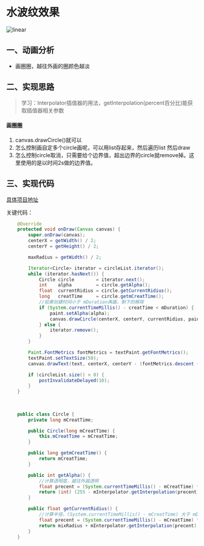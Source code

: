 # 水波纹效果
![linear](https://picabstract-preview-ftn.weiyun.com/ftn_pic_abs_v3/cc46587bcbff42dea0025d4f474de4509bf2cbfa1ffba4fdb6f1bc62797d16b6c117c95d878ec57bc21589e438fb97d4?pictype=scale&amp;from=30113&amp;version=3.3.3.3&amp;uin=1141502381&amp;fname=QQ20190130-164311-HD.gif&amp;size=750)
## 一、动画分析
-  画圈圈，越往外画的圈颜色越淡
## 二、实现思路
> 学习：Interpolator插值器的用法，getInterpolation(percent百分比)能获取插值器相关参数
#### 画圈圈
1. canvas.drawCircle()就可以
2. 怎么控制画自定多个circle画呢，可以用list存起来，然后遍历list 然后draw
3. 怎么控制circle取消，只需要给个边界值，超出边界的circle就remove掉。这里使用的是以时间2s做的边界值。

## 三、实现代码

[具体项目地址](https://github.com/IRVING18/RippleView)

关键代码：

```java
    @Override
    protected void onDraw(Canvas canvas) {
        super.onDraw(canvas);
        centerX = getWidth() / 2;
        centerY = getHeight() / 2;

        maxRadius = getWidth() / 2;

        Iterator<Circle> iterator = circleList.iterator();
        while (iterator.hasNext()) {
            Circle circle        = iterator.next();
            int    alpha         = circle.getAlpha();
            float  currentRidius = circle.getCurrentRidius();
            long   creatTime     = circle.getmCreatTime();
            //如果创建时间小于 mDuration再画，剩下的移除
            if (System.currentTimeMillis() - creatTime < mDuration) {
                paint.setAlpha(alpha);
                canvas.drawCircle(centerX, centerY, currentRidius, paint);
            } else {
                iterator.remove();
            }
        }

        Paint.FontMetrics fontMetrics = textPaint.getFontMetrics();
        textPaint.setTextSize(50);
        canvas.drawText(text, centerX, centerY - (fontMetrics.descent + fontMetrics.ascent) / 2, textPaint);

        if (circleList.size() > 0) {
            postInvalidateDelayed(10);
        }
    }
    
    
    
    public class Circle {
        private long mCreatTime;

        public Circle(long mCreatTime) {
            this.mCreatTime = mCreatTime;
        }

        public long getmCreatTime() {
            return mCreatTime;
        }

        public int getAlpha() {
            //计算透明度，越往外越透明
            float precent = (System.currentTimeMillis() - mCreatTime) * 1.0f / mDuration;
            return (int) (255 - mInterpolator.getInterpolation(precent) * 255);
        }

        public float getCurrentRidius() {
            //计算半径，(System.currentTimeMillis() - mCreatTime) 大于 mDuration就进不来这了
            float precent = (System.currentTimeMillis() - mCreatTime) * 1.0f / mDuration;
            return mixRadius + mInterpolator.getInterpolation(precent) * (maxRadius - mixRadius);
        }
    }
```


